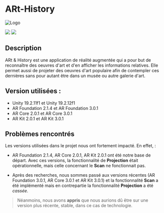 # ARt-History

![Logo](https://zupimages.net/up/19/51/re8v.png)

![](https://img.shields.io/badge/Code-CSharp-blue.svg) ![](https://img.shields.io/badge/Tool-Unity-black.svg)

## Description

ARt & History est une application de réalité augmentée qui a pour but de reconnaître des oeuvres d'art et d'en afficher les informations relatives. Elle permet aussi de projeter des oeuvres d'art populaire afin de contempler ces dernières sans pour autant être dans un musée ou autre galerie d'art.

## Version utilisées : 

- Unity 19.2.11f1 et Unity 19.2.12f1
- AR Foundation 2.1.4 et AR Foundation 3.0.1
- AR Core 2.0.1 et AR Core 3.0.1
- AR Kit 2.0.1 et AR Kit 3.0.1

## Problèmes rencontrés

Les versions utilisées dans le projet nous ont fortement impacté. En effet, :

- AR Foundation 2.1.4, AR Core 2.0.1, AR Kit 2.0.1 ont été notre base de départ. Avec ces versions, la fonctionnalité de **Projection** était opérationnelle, mais celle concernant le **Scan** ne fonctionnait pas.

- Après des recherches, nous sommes passé aux versions récentes (AR Foundation 3.0.1, AR Core 3.0.1 et AR Kit 3.0.1) et la fonctionnalité **Scan** a été implémenté mais en contrepartie la fonctionnalité **Projection** a été *cassée*.

> Néanmoins, nous avons **appris** que nous aurions dû être sur une version plus récente, stable, dans ce cas de technologie.
